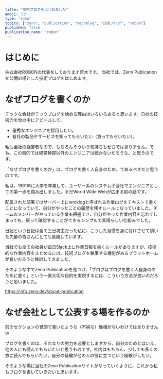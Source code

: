 ```yaml
---
title: "技術ブログをはじめました"
emoji: "📝"
type: "idea"
topics: ["zenn", "publication", "techblog", "技術ブログ", "robon"]
published: false
publication_name: "robon"
---
```


# はじめに
株式会社ROBONの代表をしております荒木です。
当社では、Zenn Publicationを公開の場とした技術ブログをはじめます。

# なぜブログを書くのか
テックな会社がテックブログを始める理由はいろいろあると思います。自社の技術力を世の中にアピールして、
* 優秀なエンジニアを採用したい。
* 自社の製品やサービスを知ってもらいたい（買ってもらいたい）。

私も会社の経営者なので、もちろんそういう気持ちもゼロではありません。でも、この目的では経営幹部以外のエンジニアは続かないだろうな。と思うのです。

「なぜブログを書くのか」は、ブログを書く人自身のため。であるべきだと思うのです。

私は、1991年に大学を卒業して、ユーザー系のシステム子会社でエンジニアとしての第一歩を踏み出しました。まだWorld Wide Webが広まる前の話です。

配属された部署ではサーバー上にwroklogと呼ばれる作業ログをテキストで書くことになっていて、自分がやったことの履歴を残すルールになっていました。チームのメンバーがやっている作業も把握でき、自分がやった作業内容を忘れてしまっても、戻って確認することができるシンプルで素晴らしい仕組みでした。

日記という日記は全て三日坊主だった私に、こうした習慣を身に付けさせて頂いた先輩の皆さんにとても感謝しています。

当社でも全ての社員が毎日Slack上に作業日報を書くルールがありますが、技術的な作業内容をまとめるには、技術ブログを執筆する機能があるプラットホームが良いだろうと検討してきました。

そのような中でZenn Publicationを見つけ、「ブログはブログを書く人自身ののために書く」という一番大切な目的を実現するには、こういう方法が良いのだろうと思いました。

https://info.zenn.dev/about-publication

# なぜ会社として公表する場を作るのか
前のセクションの冒頭で書いたような（不純な）動機がないわけではありませんｗ

ブログを書くのは、それなりの労力を必要としますから、自分のためとはいえ、他の人にも読んでもらいたいと思うものです。社内はもちろん、少しでも多くの方に読んでもらいたい。自分の経験が他の人の役に立つという経験がしたい。

そのような場に当社のZenn Publicaitonサイトがなっていくように、これから私もブログを書いていきたいと思います。
